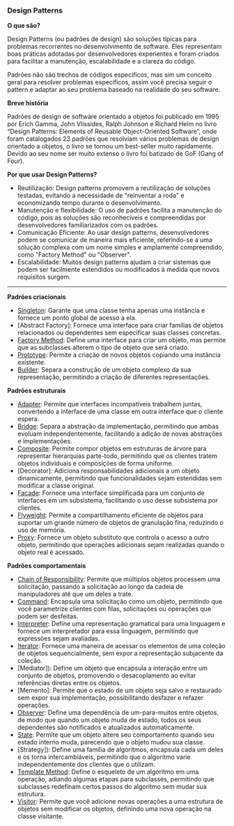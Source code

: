 ### **Design Patterns**

**O que são?**

Design Patterns (ou padrões de design) são soluções típicas para problemas recorrentes no desenvolvimento de software. Eles representam boas práticas adotadas por desenvolvedores experientes e foram criados para facilitar a manutenção, escalabilidade e a clareza do código.

Padrões não são trechos de códigos específicos, mas sim um conceito geral para resolver problemas específicos, assim você precisa seguir o pattern e adaptar ao seu problema baseado na realidade do seu software.

**Breve história**

Padrões de design de software orientado a objetos foi publicado em 1995 por Erich Gamma, John Vlissides, Ralph Johnson e Richard Helm no livro “Design Patterns: Elements of Reusable Object-Oriented Software”, onde foram catalogados 23 padrões que resolviam vários problemas de design orientado a objetos, o livro se tornou um best-seller muito rapidamente. Devido ao seu nome ser muito extenso o livro foi batizado de GoF (Gang of Four).

**Por que usar Design Patterns?**

- Reutilização: Design patterns promovem a reutilização de soluções testadas, evitando a necessidade de "reinventar a roda" e economizando tempo durante o desenvolvimento.
- Manutenção e flexibilidade: O uso de padrões facilita a manutenção do código, pois as soluções são reconhecíveis e compreendidas por desenvolvedores familiarizados com os padrões.
- Comunicação Eficiente: Ao usar design patterns, desenvolvedores podem se comunicar de maneira mais eficiente, referindo-se a uma solução complexa com um nome simples e amplamente compreendido, como "Factory Method" ou "Observer".
- Escalabilidade: Muitos design patterns ajudam a criar sistemas que podem ser facilmente estendidos ou modificados à medida que novos requisitos surgem.

---

**Padrões criacionais**

- [Singleton](): Garante que uma classe tenha apenas uma instância e fornece um ponto global de acesso a ela.
- [Abstract Factory]: Fornece uma interface para criar famílias de objetos relacionados ou dependentes sem especificar suas classes concretas.
- [Factory Method](): Define uma interface para criar um objeto, mas permite que as subclasses alterem o tipo de objeto que será criado.
- [Prototype](): Permite a criação de novos objetos copiando uma instância existente.
- [Builder](): Separa a construção de um objeto complexo da sua representação, permitindo a criação de diferentes representações.

**Padrões estruturais**

- [Adapter](): Permite que interfaces incompatíveis trabalhem juntas, convertendo a interface de uma classe em outra interface que o cliente espera.
- [Bridge](): Separa a abstração da implementação, permitindo que ambas evoluam independentemente, facilitando a adição de novas abstrações e implementações.
- [Composite](): Permite compor objetos em estruturas de árvore para representar hierarquias parte-todo, permitindo que os clientes tratem objetos individuais e composições de forma uniforme.
- [Decorator]: Adiciona responsabilidades adicionais a um objeto dinamicamente, permitindo que funcionalidades sejam estendidas sem modificar a classe original.
- [Facade](): Fornece uma interface simplificada para um conjunto de interfaces em um subsistema, facilitando o uso desse subsistema por clientes.
- [Flyweight](): Permite a compartilhamento eficiente de objetos para suportar um grande número de objetos de granulação fina, reduzindo o uso de memória.
- [Proxy](): Fornece um objeto substituto que controla o acesso a outro objeto, permitindo que operações adicionais sejam realizadas quando o objeto real é acessado.

**Padrões comportamentais**

- [Chain of Responsibility](): Permite que múltiplos objetos processem uma solicitação, passando a solicitação ao longo da cadeia de manipuladores até que um deles a trate.
- [Command](): Encapsula uma solicitação como um objeto, permitindo que você parametrize clientes com filas, solicitações ou operações que podem ser desfeitas.
- [Interpreter](): Define uma representação gramatical para uma linguagem e fornece um interpretador para essa linguagem, permitindo que expressões sejam avaliadas.
- [Iterator](): Fornece uma maneira de acessar os elementos de uma coleção de objetos sequencialmente, sem expor a representação subjacente da coleção.
- [Mediator]): Define um objeto que encapsula a interação entre um conjunto de objetos, promovendo o desacoplamento ao evitar referências diretas entre os objetos.
- [Memento]: Permite que o estado de um objeto seja salvo e restaurado sem expor sua implementação, possibilitando desfazer e refazer operações.
- [Observer](): Define uma dependência de um-para-muitos entre objetos, de modo que quando um objeto muda de estado, todos os seus dependentes são notificados e atualizados automaticamente.
- [State](): Permite que um objeto altere seu comportamento quando seu estado interno muda, parecendo que o objeto mudou sua classe.
- [Strategy]): Define uma família de algoritmos, encapsula cada um deles e os torna intercambiáveis, permitindo que o algoritmo varie independentemente dos clientes que o utilizam.
- [Template Method](): Define o esqueleto de um algoritmo em uma operação, adiando algumas etapas para subclasses, permitindo que subclasses redefinam certos passos do algoritmo sem mudar sua estrutura.
- [Visitor](): Permite que você adicione novas operações a uma estrutura de objetos sem modificar os objetos, definindo uma nova operação na classe visitante.
